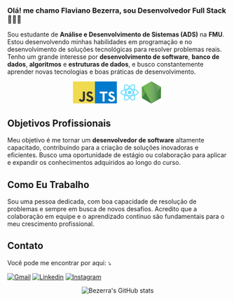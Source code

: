 
### Olá! me chamo Flaviano Bezerra, sou Desenvolvedor Full Stack 🚀👋🏽
Sou estudante de **Análise e Desenvolvimento de Sistemas (ADS)** na **FMU**. Estou desenvolvendo minhas habilidades em programação e no desenvolvimento de soluções tecnológicas para resolver problemas reais. Tenho um grande interesse por **desenvolvimento de software**, **banco de dados**, **algoritmos** e **estruturas de dados**, e busco constantemente aprender novas tecnologias e boas práticas de desenvolvimento.

<div align="center">
    <img alt=".js" src="https://raw.githubusercontent.com/github/explore/80688e429a7d4ef2fca1e82350fe8e3517d3494d/topics/javascript/javascript.png" style="height: 50px; width: auto;"/><img alt=".ts" src="https://raw.githubusercontent.com/github/explore/80688e429a7d4ef2fca1e82350fe8e3517d3494d/topics/typescript/typescript.png" style="height: 50px; width: auto;"/> <img alt="React" src="https://raw.githubusercontent.com/github/explore/80688e429a7d4ef2fca1e82350fe8e3517d3494d/topics/react/react.png" style="height: 50px; width: auto;"/><img alt="Node.js" src="https://raw.githubusercontent.com/github/explore/80688e429a7d4ef2fca1e82350fe8e3517d3494d/topics/nodejs/nodejs.png" style="height: 50px; width: auto;"/>
</div>

## Objetivos Profissionais

Meu objetivo é me tornar um **desenvolvedor de software** altamente capacitado, contribuindo para a criação de soluções inovadoras e eficientes. Busco uma oportunidade de estágio ou colaboração para aplicar e expandir os conhecimentos adquiridos ao longo do curso.

## Como Eu Trabalho

Sou uma pessoa dedicada, com boa capacidade de resolução de problemas e sempre em busca de novos desafios. Acredito que a colaboração em equipe e o aprendizado contínuo são fundamentais para o meu crescimento profissional.

## Contato

Você pode me encontrar por aqui: ⤵️

[![Gmail](https://img.shields.io/badge/Gmail-D14836?style=for-the-badge&logo=gmail&logoColor=white)](mailto:flaviano202014@gmail.com)
[![Linkedin](https://img.shields.io/badge/LinkedIn-0077B5?style=for-the-badge&logo=linkedin&logoColor=white)](https://www.linkedin.com/in/flaviano-bezerra-5203bb333)
[![Instagram](https://img.shields.io/badge/Instagram-E4405F?style=for-the-badge&logo=instagram&logoColor=white)](https://www.instagram.com/lavinho.silva.792?igsh=ZnZnaGRpOWs1eDN2)

<div align= "center">

![Bezerra's GitHub stats](https://github-readme-stats.vercel.app/api?username=FlavianoBezerra&show_icons=true&theme=dark)
</div>

